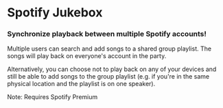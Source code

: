 # Spotify Jukebox

### Synchronize playback between multiple Spotify accounts!

Multiple users can search and add songs to a shared group playlist. The songs will play back on everyone's account in the party.

Alternatively, you can choose not to play back on any of your devices and still be able to add songs to the group playlist (e.g. if you're in the same physical location and the playlist is on one speaker).

Note: Requires Spotify Premium
